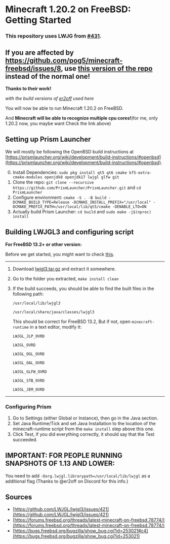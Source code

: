 # Minecraft 1.20.2 on FreeBSD: Getting Started

### This repository uses LWJG from [#431](https://github.com/LWJGL/lwjgl3/issues/421#issuecomment-1793764434).

## If you are affected by https://github.com/pog5/minecraft-freebsd/issues/8, use [this version of the repo](https://github.com/pog5/minecraft-freebsd/tree/b7bc8cbdd43864a2cabd4021e87f9f7e8c6d3838) instead of the normal one!

**Thanks to their work!**

*with the build versions of [er2off](https://github.com/er2off)  used here*

You will now be able to run Minecraft 1.20.2 on FreeBSD.

And **Minecraft will be able to recognize multiple cpu cores!**(for me, only 1.20.2 now, you maybe want Check the link above)

## Setting up Prism Launcher

We will mostly be following the OpenBSD build instructions at [https://prismlauncher.org/wiki/development/build-instructions/#openbsd](https://prismlauncher.org/wiki/development/build-instructions/#openbsd).

0. Install Dependencies: `sudo pkg install qt5 qt6 cmake kf5-extra-cmake-modules openjdk8 openjdk17 lwjgl glfw git`
1. Clone the repo: `git clone --recursive https://github.com/PrismLauncher/PrismLauncher.git` and `cd PrismLauncher`
2. Configure environment: 
``
cmake -S . -B build
   -DCMAKE_BUILD_TYPE=Release
   -DCMAKE_INSTALL_PREFIX="/usr/local"
   -DCMAKE_PREFIX_PATH=/usr/local/lib/qt5/cmake
   -DENABLE_LTO=ON
``
3. Actually build Prism Launcher: `cd build` and `sudo make -j$(nproc) install`

## Building LWJGL3 and configuring script

**For FreeBSD 13.2+ or other version:**

Before we get started, you might want to check [this](https://github.com/LWJGL/lwjgl3/issues/421).

---

1. Download [lwjgl3.tar.gz](https://github.com/Spokzooy/minecraft-freebsd/blob/main/lwjgl3.tar.gz) and extract it somewhere.
2. Go to the folder you extracted, `make install clean`
3. If the build succeeds, you should be able to find the built files in the following path:

	`/usr/local/lib/lwjgl3`

	`/usr/local/share/java/classes/lwjgl3`

	This should be correct for FreeBSD 13.2,
	But if not, open `minecraft-runtime` in a text editor, modify it:

	`LWJGL_JLP_OVRD`

	`LWJGL_OVRD`

	`LWJGL_OGL_OVRD`

	`LWJGL_OAL_OVRD`

	`LWJGL_GLFW_OVRD`

	`LWJGL_STB_OVRD`

	`LWJGL_JEM_OVRD`

---

### Configuring Prism
1. Go to Settings (either Global or Instance), then go in the Java section.
2. Set Java Runtime/Tick and set Java Installation to the location of the minecraft-runtime script from the `make install` step above this one.
3. Click Test, if you did everything correctly, it should say that the Test succeeded.

## IMPORTANT: FOR PEOPLE RUNNING SNAPSHOTS OF 1.13 AND LOWER:
You need to add `-Dorg.lwjgl.librarypath=/usr/local/lib/lwjgl` as a additional flag (Thanks to @er2off on Discord for this info.)

## Sources
- [https://github.com/LWJGL/lwjgl3/issues/421](https://github.com/LWJGL/lwjgl3/issues/421)
- [https://forums.freebsd.org/threads/latest-minecraft-on-freebsd.78774/](https://forums.freebsd.org/threads/latest-minecraft-on-freebsd.78774/)
- [https://bugs.freebsd.org/bugzilla/show_bug.cgi?id=253021#c4](https://bugs.freebsd.org/bugzilla/show_bug.cgi?id=253021)
